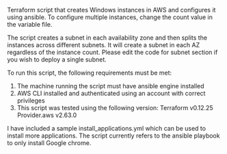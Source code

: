 Terraform script that creates Windows instances in AWS and configures it using ansible. To configure multiple instances, change the count value in the variable file.

The script creates a subnet in each availability zone and then splits the instances across different subnets. It will create a subnet in each AZ regardless of the instance count. Please edit the code for subnet section if you wish to deploy a single subnet.

To run this script, the following requirements must be met:
1. The machine running the script must have ansible engine installed
2. AWS CLI installed and authenticated using an account with correct privileges
3. This script was tested using the following version:
    Terraform v0.12.25
    Provider.aws v2.63.0

I have included a sample install_applications.yml which can be used to install more applications. The script currently refers to the ansible playbook to only install Google chrome.